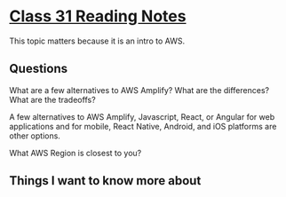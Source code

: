 # [Class 31 Reading Notes](https://github.com/snur206/reading-notes/blob/main/401/class31notes.md)

This topic matters because it is an intro to AWS.

## Questions

What are a few alternatives to AWS Amplify? What are the differences? What are the tradeoffs?

A few alternatives to AWS Amplify, Javascript, React, or Angular for web applications and for mobile, React Native, Android, and iOS platforms are other options.

What AWS Region is closest to you?



## Things I want to know more about

